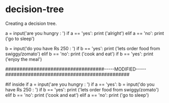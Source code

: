 # decision-tree
Creating a decision tree.

a = input('are you hungry : ')
if a == 'yes':
    print ('alright')
elif a == 'no':
    print ('go to sleep')

b = input('do you have Rs 250 : ')
if b == 'yes':
    print ('lets order food from swiggy/zomato')
elif b == 'no':
    print ('cook and eat')
if b == 'yes':
    print ('enjoy the meal')

###################################-----MODIFIED-----############################################

#if inside if
a = input('are you hungry : ')
if a == 'yes':
    b = input('do you have Rs 250 : ')
    if b == 'yes':
        print ('lets order food from swiggy/zomato')
    elif b == 'no':
        print ('cook and eat')
elif a == 'no':
    print ('go to sleep')

